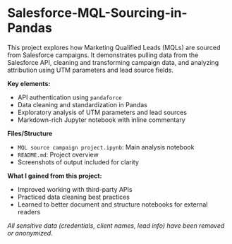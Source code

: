 # Salesforce-MQL-Sourcing-in-Pandas

This project explores how Marketing Qualified Leads (MQLs) are sourced from Salesforce campaigns. It demonstrates pulling data from the Salesforce API, cleaning and transforming campaign data, and analyzing attribution using UTM parameters and lead source fields.

**Key elements:**
- API authentication using `pandaforce`
- Data cleaning and standardization in Pandas
- Exploratory analysis of UTM parameters and lead sources
- Markdown-rich Jupyter notebook with inline commentary

**Files/Structure**
- `MQL source campaign project.ipynb`: Main analysis notebook
- `README.md`: Project overview
- Screenshots of output included for clarity

**What I gained from this project:**
- Improved working with third-party APIs
- Practiced data cleaning best practices
- Learned to better document and structure notebooks for external readers

_All sensitive data (credentials, client names, lead info) have been removed or anonymized._